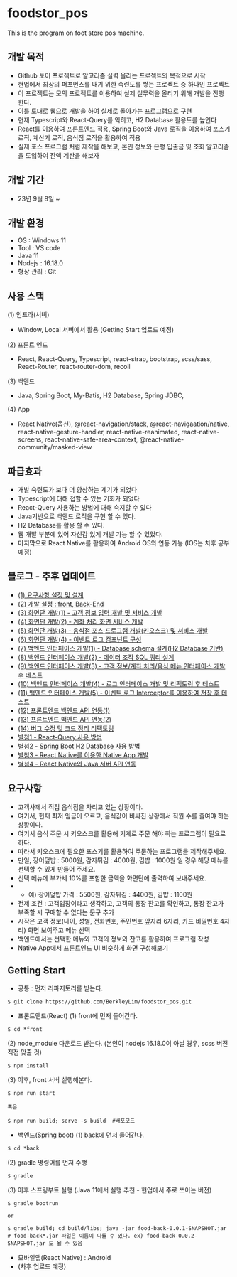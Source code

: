 # foodstor_pos
This is the program on foot store pos machine.

## 개발 목적
- Github 토이 프로젝트로 알고리즘 실력 올리는 프로젝트의 목적으로 시작
- 현업에서 최상의 퍼포먼스를 내기 위한 숙련도를 쌓는 프로젝트 중 하나인 프로젝트
- 이 프로젝트는 모의 프로젝트를 이용하여 실제 실무력을 올리기 위해 개발을 진행 한다.
- 이를 토대로 웹으로 개발을 하여 실제로 돌아가는 프로그램으로 구현
- 현재 Typescript와 React-Query를 익히고, H2 Database 활용도를 높인다
- React를 이용하여 프론트엔드 적용, Spring Boot와 Java 로직을 이용하여 포스기 로직, 계산기 로직, 음식점 로직을 활용하여 적용
- 실제 포스 프로그램 처럼 제작을 해보고, 본인 정보와 은행 입출금 및 조회 알고리즘을 도입하여 잔액 계산을 해보자

## 개발 기간
- 23년 9월 8일 ~

## 개발 환경
- OS : Windows 11
- Tool : VS code
- Java 11
- Nodejs : 16.18.0
- 형상 관리 : Git

## 사용 스택
(1) 인프라(서버)
- Window, Local 서버에서 활용 (Getting Start 업로드 예정)

(2) 프론트 엔드
- React, React-Query, Typescript, react-strap, bootstrap, scss/sass, React-Router, react-router-dom, recoil

(3) 백엔드
- Java, Spring Boot, My-Batis, H2 Database, Spring JDBC, 

(4) App
- React Native(옵션), @react-navigation/stack, @react-navigaation/native, react-native-gesture-handler, react-native-reanimated, react-native-screens, react-native-safe-area-context, @react-native-community/masked-view

## 파급효과
- 개발 숙련도가 보다 더 향상하는 계기가 되었다
- Typescript에 대해 접할 수 있는 기회가 되었다
- React-Query 사용하는 방법에 대해 숙지할 수 있다
- Java기반으로 백엔드 로직을 구현 할 수 있다.
- H2 Database를 활용 할 수 있다.
- 웹 개발 부분에 있어 자신감 있게 개발 가능 할 수 있었다.
- 마지막으로 React Native를 활용하여 Android OS와 연동 가능 (IOS는 차후 공부 예정)



## 블로그 - 추후 업데이트
- [(1) 요구사항 설정 및 설계](https://berkley.tistory.com/45)
- [(2) 개발 설정 : front, Back-End](https://berkley.tistory.com/46)
- [(3) 화면단 개발(1) - 고객 정보 입력 개발 및 서비스 개발](https://berkley.tistory.com/47)
- [(4) 화면단 개발(2) - 계좌 처리 화면 서비스 개발](https://berkley.tistory.com/48)
- [(5) 화면단 개발(3) - 음식점 포스 프로그램 개발(키오스크) 및 서비스 개발](https://berkley.tistory.com/49)
- [(6) 화면단 개발(4) - 이벤트 로그 컴포넌트 구성](https://berkley.tistory.com/50)
- [(7) 백엔드 인터페이스 개발(1) - Database schema 설계(H2 Database 기반)](https://berkley.tistory.com/51)
- [(8) 백엔드 인터페이스 개발(2) - 데이터 조작 SQL 쿼리 설계](https://berkley.tistory.com/52)
- [(9) 백엔드 인터페이스 개발(3) - 고객 정보/계좌 처리/음식 메뉴 인터페이스 개발 후 테스트]()
- [(10) 백엔드 인터페이스 개발(4) - 로그 인터페이스 개발 및 리팩토링 후 테스트]()
- [(11) 백엔드 인터페이스 개발(5) - 이벤트 로그 Interceptor를 이용하여 저장 후 테스트]()
- [(12) 프론트엔드 백엔드 API 연동(1)]()
- [(13) 프론트엔드 백엔드 API 연동(2)]()
- [(14) 버그 수정 및 코드 정리 리팩토링]()
- [별첨1 - React-Query 사용 방법]()
- [별첨2 - Spring Boot H2 Database 사용 방법]()
- [별첨3 - React Native를 이용한 Native App 개발]()
- [별첨4 - React Native와 Java 서버 API 연동]()

## 요구사항
- 고객사께서 직접 음식점을 차리고 있는 상황이다.
- 여기서, 현재 최저 임금이 오르고, 음식값이 비싸진 상황에서 직원 수를 줄여야 하는 상황이다.
- 여기서 음식 주문 시 키오스크를 활용해 기계로 주문 해야 하는 프로그램이 필요로 하다.
- 따라서 키오스크에 필요한 포스기를 활용하여 주문하는 프로그램을 제작해주세요.
- 만일, 장어덮밥 : 5000원, 감자튀김 : 4000원, 김밥 : 1000원 일 경우 해당 메뉴를 선택할 수 있게 만들어 주세요.
- 선택 메뉴에 부가세 10%를 포함한 금액을 화면단에 출력하여 보내주세요.
- - 예) 장어덮밥 가격 : 5500원, 감자튀김 : 4400원, 김밥 : 1100원
- 전제 조건 : 고객입장이라고 생각하고, 고객의 통장 잔고를 확인하고, 통장 잔고가 부족할 시 구매할 수 없다는 문구 추가
- 시작은 고객 정보(나이, 성별, 전화번호, 주민번호 앞자리 6자리, 카드 비밀번호 4자리) 화면 보여주고 메뉴 선택
- 백엔드에서는 선택한 메뉴와 고객의 정보와 잔고를 활용하여 프로그램 작성
- Native App에서 프론트엔드 UI 비슷하게 화면 구성해보기


## Getting Start
- 공통 : 먼저 리파지토리를 받는다.
```
$ git clone https://github.com/BerkleyLim/foodstor_pos.git
```

- 프론트엔드(React)
(1) front에 먼저 들어간다.
```
$ cd *front
```

(2) node_module 다운로드 받는다. (본인이 nodejs 16.18.0이 아닐 경우, scss 버전 직접 맞출 것)
```
$ npm install
```

(3) 이후, front 서버 실행해본다.
```
$ npm run start

혹은

$ npm run build; serve -s build  #배포모드
```

- 백엔드(Spring boot)
(1) back에 먼저 들어간다.
```
$ cd *back
```

(2) gradle 명령어를 먼저 수행
```
$ gradle
```

(3) 이후 스프링부트 실행 (Java 11에서 실행 추천 - 현업에서 주로 쓰이는 버전)
```
$ gradle bootrun

or

$ gradle build; cd build/libs; java -jar food-back-0.0.1-SNAPSHOT.jar 
# food-back*.jar 파일은 이름이 다를 수 있다. ex) food-back-0.0.2-SNAPSHOT.jar 도 될 수 있음
```
- 모바일앱(React Native) : Android
- (차후 업로드 예정)
